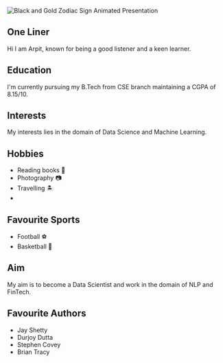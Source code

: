 ![Black and Gold Zodiac Sign Animated Presentation](https://user-images.githubusercontent.com/59132776/110401290-50e0d780-809f-11eb-9d85-ea7c249df400.gif)

## One Liner 
Hi I am Arpit, known for being a good listener and a keen learner.

## Education
I'm currently pursuing my B.Tech from CSE branch maintaining a CGPA of 8.15/10. 

## Interests
My interests lies in the domain of Data Science and Machine Learning.                      

## Hobbies                 
- Reading books 📖                                
- Photography 📷
- Travelling 🏝️
- 

## Favourite Sports  
- Football ⚽
- Basketball 🏀

## Aim
My aim is to become a Data Scientist and work in the domain of NLP and FinTech.  

## Favourite Authors
- Jay Shetty
- Durjoy Dutta
- Stephen Covey
- Brian Tracy

